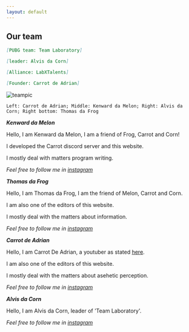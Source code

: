 ```yaml
---
layout: default 
--- 
```


## Our team

```md
[PUBG team: Team Laboratory]

[leader: Alvis da Corn]
```
```md
[Alliance: LabXTalents]

[Founder: Carrot de Adrian]
```

![teampic](https://user-images.githubusercontent.com/77493028/104924892-0add9080-59d9-11eb-91a3-ed00fd0428d2.jpeg)

`Left: Carrot de Adrian; Middle: Kenward da Melon; Right: Alvis da Corn; Right bottom: Thomas da Frog`

  _**Kenward da Melon**_
  
  Hello, I am Kenward da Melon, I am a friend of Frog, Carrot and Corn!
  
  I developed the Carrot discord server and this website.
  
  I mostly deal with matters program writing.
  
  _Feel free to follow me in [instagram](https://www.instagram.com/kenwardc_1122/)_

  
  _**Thomas da Frog**_
  
  Hello, I am Thomas da Frog, I am the friend of Melon, Carrot and Corn.
  
  I am also one of the editors of this website.
  
  I mostly deal with the matters about information. 
  
  _Feel free to follow me in [instagram](https://www.instagram.com/thomasng.203/)_
  
  
  _**Carrot de Adrian**_

  Hello, I am Carrot De Adrian, a youtuber as stated [here](https://itzcoolllllll.github.io/carrot/index).
  
  I am also one of the editors of this website.
  
  I mostly deal with the matters about asehetic perception.
  
  _Feel free to follow me in [instagram](https://www.instagram.com/skyeccho/)_
 
  
  _**Alvis da Corn**_
  
  Hello, I am Alvis da Corn, leader of 'Team Laboratory'.
  
  _Feel free to follow me in [instagram](https://www.instagram.com/yshalvis06/)_
  
